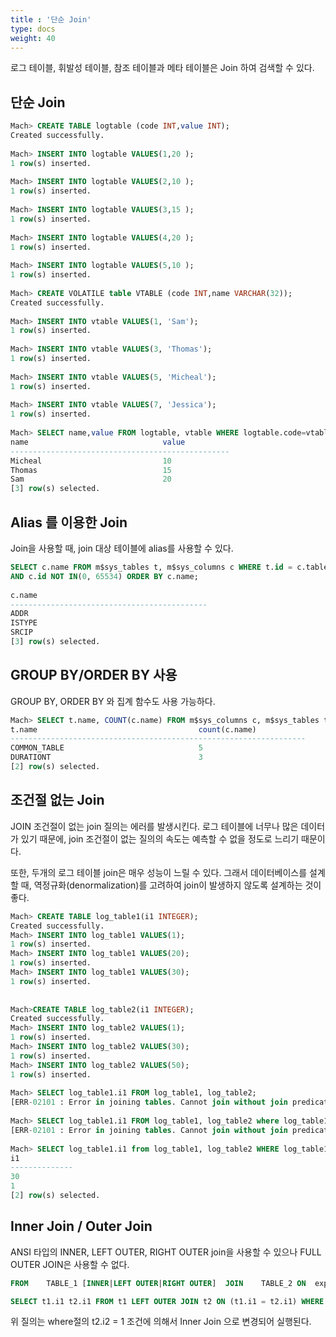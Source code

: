 ```yaml
---
title : '단순 Join'
type: docs
weight: 40
---
```


로그 테이블, 휘발성 테이블, 참조 테이블과 메타 테이블은 Join 하여 검색할 수 있다.

## 단순 Join

```sql
Mach> CREATE TABLE logtable (code INT,value INT);
Created successfully.
 
Mach> INSERT INTO logtable VALUES(1,20 );
1 row(s) inserted.
 
Mach> INSERT INTO logtable VALUES(2,10 );
1 row(s) inserted.
 
Mach> INSERT INTO logtable VALUES(3,15 );
1 row(s) inserted.
 
Mach> INSERT INTO logtable VALUES(4,20 );
1 row(s) inserted.
 
Mach> INSERT INTO logtable VALUES(5,10 );
1 row(s) inserted.
 
Mach> CREATE VOLATILE table VTABLE (code INT,name VARCHAR(32));
Created successfully.
 
Mach> INSERT INTO vtable VALUES(1, 'Sam');
1 row(s) inserted.
 
Mach> INSERT INTO vtable VALUES(3, 'Thomas');
1 row(s) inserted.
 
Mach> INSERT INTO vtable VALUES(5, 'Micheal');
1 row(s) inserted.
 
Mach> INSERT INTO vtable VALUES(7, 'Jessica');
1 row(s) inserted.
 
Mach> SELECT name,value FROM logtable, vtable WHERE logtable.code=vtable.code;
name                              value
-------------------------------------------------
Micheal                           10
Thomas                            15
Sam                               20
[3] row(s) selected.
```

## Alias 를 이용한 Join

Join을 사용할 때, join 대상 테이블에 alias를 사용할 수 있다.

```sql
SELECT c.name FROM m$sys_tables t, m$sys_columns c WHERE t.id = c.table_id AND t.name = 'T1'
AND c.id NOT IN(0, 65534) ORDER BY c.name;
 
c.name                                  
--------------------------------------------
ADDR
ISTYPE
SRCIP                        
[3] row(s) selected.
```

## GROUP BY/ORDER BY 사용

GROUP BY, ORDER BY 와 집계 함수도 사용 가능하다.

```sql
Mach> SELECT t.name, COUNT(c.name) FROM m$sys_columns c, m$sys_tables t WHERE t.id = c.table_id GROUP BY t.name ORDER BY t.name;
t.name                                    count(c.name)
------------------------------------------------------------------
COMMON_TABLE                              5
DURATIONT                                 3
[2] row(s) selected.
```

## 조건절 없는 Join

JOIN 조건절이 없는 join 질의는 에러를 발생시킨다. 로그 테이블에 너무나 많은 데이터가 있기 때문에, join 조건절이 없는 질의의 속도는 예측할 수 없을 정도로 느리기 때문이다.

또한, 두개의 로그 테이블 join은 매우 성능이 느릴 수 있다. 그래서 데이터베이스를 설계할 때, 역정규화(denormalization)를 고려하여 join이 발생하지 않도록 설계하는 것이 좋다.

```sql
Mach> CREATE TABLE log_table1(i1 INTEGER);
Created successfully.
Mach> INSERT INTO log_table1 VALUES(1);
1 row(s) inserted.
Mach> INSERT INTO log_table1 VALUES(20);
1 row(s) inserted.
Mach> INSERT INTO log_table1 VALUES(30);
1 row(s) inserted.
 
 
Mach>CREATE TABLE log_table2(i1 INTEGER);
Created successfully.
Mach> INSERT INTO log_table2 VALUES(1);
1 row(s) inserted.
Mach> INSERT INTO log_table2 VALUES(30);
1 row(s) inserted.
Mach> INSERT INTO log_table2 VALUES(50);
1 row(s) inserted.
 
Mach> SELECT log_table1.i1 FROM log_table1, log_table2;
[ERR-02101 : Error in joining tables. Cannot join without join predicate.]
 
Mach> SELECT log_table1.i1 FROM log_table1, log_table2 where log_table1.i1 = 1;
[ERR-02101 : Error in joining tables. Cannot join without join predicate.]
 
Mach> SELECT log_table1.i1 from log_table1, log_table2 WHERE log_table1.i1 = log_table2.i1;
i1
--------------
30
1
[2] row(s) selected.
```

## Inner Join / Outer Join

ANSI 타입의 INNER, LEFT OUTER, RIGHT OUTER join을 사용할 수 있으나 FULL OUTER JOIN은 사용할 수 없다.

```sql
FROM    TABLE_1 [INNER|LEFT OUTER|RIGHT OUTER]  JOIN    TABLE_2 ON  expression
```
```sql
SELECT t1.i1 t2.i1 FROM t1 LEFT OUTER JOIN t2 ON (t1.i1 = t2.i1) WHERE t2.i2 = 1;
```
위 질의는 where절의 t2.i2 = 1 조건에 의해서 Inner Join 으로 변경되어 실행된다.

